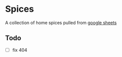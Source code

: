 # Spices

A collection of home spices pulled from [google sheets](https://docs.google.com/spreadsheets/d/17qfJf-fn7T_SbWz0PIRppgfokrU1hZmp4SzrIiEeFhc/edit#gid=0)

## Todo

* [ ] fix 404
